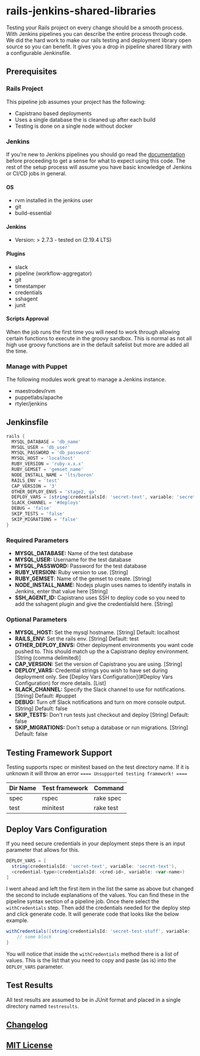 # rails-jenkins-shared-libraries

Testing your Rails project on every change should be a smooth process. With Jenkins pipelines you can describe the entire process through code. We did the hard work to make our rails testing and deployment library open source so you can benefit. It gives you a drop in pipeline shared library with a configurable Jenkinsfile.

## Prerequisites

### Rails Project

This pipeline job assumes your project has the following:
- Capistrano based deployments
- Uses a single database the is cleaned up after each build
- Testing is done on a single node without docker

### Jenkins

If you're new to Jenkins pipelines you should go read the [documentation](https://jenkins.io/doc/book/pipeline/) before proceeding to get a sense for what to expect using this code. The rest of the setup process will assume you have basic knowledge of Jenkins or CI/CD jobs in general.

#### OS
  - rvm installed in the jenkins user
  - git
  - build-essential

#### Jenkins
  - Version: > 2.7.3 - tested on (2.19.4 LTS)
  
#### Plugins
  - slack
  - pipeline (workflow-aggregator)
  - git
  - timestamper
  - credentials
  - sshagent
  - junit

#### Scripts Approval
When the job runs the first time you will need to work through allowing certain functions to execute in the groovy sandbox. This is normal as not all high use groovy functions are in the default safelist but more are added all the time.

### Manage with Puppet
The following modules work great to manage a Jenkins instance.

- maestrodev/rvm
- puppetlabs/apache
- rtyler/jenkins

## Jenkinsfile

``` groovy
rails {
  MYSQL_DATABASE = 'db_name'
  MYSQL_USER = 'db_user'
  MYSQL_PASSWORD = 'db_password'
  MYSQL_HOST = 'localhost'
  RUBY_VERSION = 'ruby-x.x.x'
  RUBY_GEMSET = 'gemset_name'
  NODE_INSTALL_NAME = 'lts/boron'
  RAILS_ENV = 'test'
  CAP_VERSION = '3'
  OTHER_DEPLOY_ENVS = 'stage2, qa'
  DEPLOY_VARS = [string(credentialsId: 'secret-text', variable: 'secret-text'), usernameColonPassword(credentialsId: 'git_access', variable: 'git-login-creds')]
  SLACK_CHANNEL = '#deploys'
  DEBUG = 'false'
  SKIP_TESTS = 'false'
  SKIP_MIGRATIONS = 'false'
}
```

### Required Parameters

- **MYSQL_DATABASE:** Name of the test database
- **MYSQL_USER:** Username for the test database
- **MYSQL_PASSWORD:** Password for the test database
- **RUBY_VERSION:** Ruby version to use. [String]
- **RUBY_GEMSET**: Name of the gemset to create. [String]
- **NODE_INSTALL_NAME:** Nodejs plugin uses names to identify installs in Jenkins, enter that value here [String]
- **SSH_AGENT_ID:** Capistrano uses SSH to deploy code so you need to add the sshagent plugin and give the credentialsId here. [String]

### Optional Parameters

- **MYSQL_HOST:** Set the mysql hostname. [String] Default: localhost
- **RAILS_ENV:** Set the rails env. [String] Default: test
- **OTHER_DEPLOY_ENVS:** Other deployment environments you want code pushed to. This should match up the a Capistrano deploy environment. [String (comma delimited)]
- **CAP_VERSION:** Set the version of Capistrano you are using. [String]
- **DEPLOY_VARS:** Credential strings you wish to have set during deployment only. See [Deploy Vars Configuration](#Deploy Vars Configuration) for more details. [List]
- **SLACK_CHANNEL:** Specify the Slack channel to use for notifications. [String] Default: #puppet
- **DEBUG:** Turn off Slack notifications and turn on more console output. [String] Default: false
- **SKIP_TESTS:** Don't run tests just checkout and deploy [String] Default: false
- **SKIP_MIGRATIONS:** Don't setup a database or run migrations. [String] Default: false

## Testing Framework Support

Testing supports rspec or minitest based on the test directory name. If it is unknown it will throw an error `==== Unsupported testing framework! ====`

|Dir Name | Test framework | Command |
----------|----------------|---------|
|spec     |rspec           |rake spec|
|test     |minitest        |rake test|

## Deploy Vars Configuration

If you need secure credentials in your deployment steps there is an input parameter that allows for this. 

```groovy
DEPLOY_VARS = [
  string(credentialsId: 'secret-text', variable: 'secret-text'),
  <credential-type>(credentialsId: <cred-id>, variable: <var-name>)
]
```
I went ahead and left the first item in the list the same as above but changed the second to include explanations of the values. You can find these in the pipeline syntax section of a pipeline job. Once there select the `withCredentials` step. Then add the credentials needed for the deploy step and click generate code. It will generate code that looks like the below example.

```groovy
withCredentials([string(credentialsId: 'secret-test-stuff', variable: 'testing'), usernameColonPassword(credentialsId: 'git_basic_access', variable: 'login-creds')]) {
    // some block
}
```

You will notice that inside the `withCredentials` method there is a list of values. This is the list that you need to copy and paste (as is) into the `DEPLOY_VARS` parameter. 


## Test Results
All test results are assumed to be in JUnit format and placed in a single directory named `testresults`.

## [Changelog](CHANGELOG.md)

## [MIT License](LICENSE)

